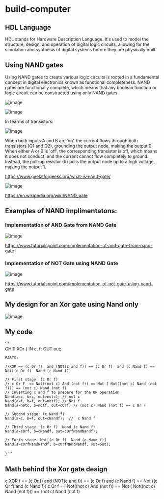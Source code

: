# build-computer
## HDL Language
HDL stands for Hardware Description Language. It's used to model the structure, design, and operation of digital logic circuits, allowing for the simulation and synthesis of digital systems before they are physically built.
## Using NAND gates
Using NAND gates to create various logic circuits is rooted in a fundamental concept in digital electronics known as functional completeness. NAND gates are functionally complete, which means that any boolean function or logic circuit can be constructed using only NAND gates.

![image](https://github.com/marouene-djabbar/build-computer/assets/165311266/564334e6-f763-4ac4-9c98-1006f0d0fa15)


![image](https://github.com/marouene-djabbar/build-computer/assets/165311266/85e2341c-2234-4b3e-a79b-92c74f11c7aa)

In tearms of transistors:

![image](https://github.com/marouene-djabbar/build-computer/assets/165311266/6f52fce6-8b1b-41f0-aff4-012dea48cfc6)

When both inputs A and B are ‘on’, the current flows through both transistors (Q1 and Q2), grounding the output node, making the output 0.
When either A or B is 'off', the corresponding transistor is off, which means it does not conduct, and the current cannot flow completely to ground. Instead, the pull-up resistor (R) pulls the output node up to a high voltage, making the output 1.

https://www.geeksforgeeks.org/what-is-nand-gate/

![image](https://github.com/marouene-djabbar/build-computer/assets/165311266/fd75691f-d697-4462-977c-d15946e13d0d)

https://en.wikipedia.org/wiki/NAND_gate

## Examples of NAND implimentatons:

### Implementation of AND Gate from NAND Gate

![image](https://github.com/marouene-djabbar/build-computer/assets/165311266/24a5c105-d0f1-4f0d-af8a-934d02353a3c)

https://www.tutorialspoint.com/implementation-of-and-gate-from-nand-gate

### Implementation of NOT Gate using NAND Gate

![image](https://github.com/marouene-djabbar/build-computer/assets/165311266/32c3bcaa-e743-41e8-a13d-f75a670aa866)

https://www.tutorialspoint.com/implementation-of-not-gate-using-nand-gate

## My design for an Xor gate using Nand only

![image](https://github.com/marouene-djabbar/HDL-Programming-Language/assets/165311266/cbc5f1e7-07d6-439d-933d-4256685f3773)

## My code
'''  
CHIP XOr {
    IN c, f;
    OUT out;

    PARTS:
	
	//XOR == (c Or f)  and (NOT(c and f)) == (c Or f)  and (c Nand f) == Not[(c Or f)  Nand (c Nand f)]

	// First stage: (c Or f)
    // c Or F  == Not((not c) And (not f)) == Not [ Not((not c) Nand (not f))] == (not c) Nand (not f)
	// Inverting c and f to prepare for the OR operation
    Nand(a=c, b=c, out=notc); // not c
    Nand(a=f, b=f, out=notf); // Not f
	Nand(a=notc, b=notf, out=cOrf) // (not c) Nand (not f) == c Or F
	
	// Second stage: (c Nand f)
	Nand(a=c, b=f, out=cNandf);  //  c Nand f
	
	// Third stage: (c Or f)  Nand (c Nand f)
	Nand(a=cOrf, b=cNandf, out=cOrfNandNandf);
	
	// Forth stage: Not[(c Or f)  Nand (c Nand f)]
	Nand(a=cOrfNandNandf, b=cOrfNandNandf, out=out);
	
}
'''

## Math behind the Xor gate design

c XOR f == (c Or f) and (NOT(c and f)) == (c Or f)  and (c Nand f) == Not ((c Or f)  and (c Nand f))
c Or f == Not((not c) And (not f)) == Not ( Not((not c) Nand (not f))) == (not c) Nand (not f)










